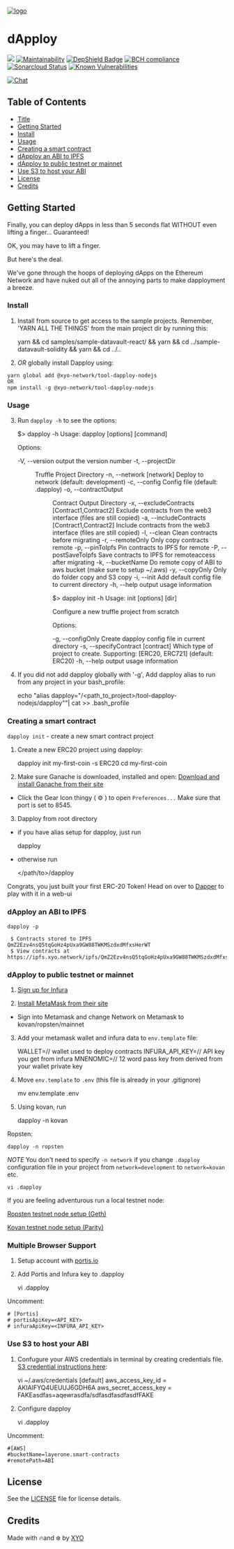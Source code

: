 [logo]: https://cdn.xy.company/img/brand/XYO_full_colored.png

[![logo]](https://xyo.network)

# dApploy

![](https://github.com/XYOracleNetwork/sdk-ble-swift/workflows/CI/badge.svg) [![Maintainability](https://api.codeclimate.com/v1/badges/f3dd4f4d35e1bd9eeabc/maintainability)](https://codeclimate.com/github/XYOracleNetwork/tool-dapploy-nodejs/maintainability) [![DepShield Badge](https://depshield.sonatype.org/badges/XYOracleNetwork/tool-dapploy-nodejs/depshield.svg)](https://depshield.github.io) [![BCH compliance](https://bettercodehub.com/edge/badge/XYOracleNetwork/tool-dapploy-nodejs?branch=master)](https://bettercodehub.com/results/XYOracleNetwork/tool-dapploy-nodejs) [![Sonarcloud Status](https://sonarcloud.io/api/project_badges/measure?project=XYOracleNetwork_sdk-core-nodejs&metric=alert_status)](https://sonarcloud.io/dashboard?id=XYOracleNetwork_sdk-core-nodejs) [![Known Vulnerabilities](https://snyk.io/test/github/XYOracleNetwork/tool-dapploy-nodejs/badge.svg)](https://snyk.io/test/github/XYOracleNetwork/tool-dapploy-nodejs)

[![Chat](https://img.shields.io/gitter/room/XYOracleNetwork/Stardust.svg)](https://gitter.im/XYOracleNetwork/Dev)

## Table of Contents

-   [Title](#dapploy)
-   [Getting Started](#getting-started)
-   [Install](#install)
-   [Usage](#usage)
-   [Creating a smart contract](#creating-a-smart-contract)
-   [dApploy an ABI to IPFS](#dapploy-an-abi-to-ipfs)
-   [dApploy to public testnet or mainnet](#dapploy-to-public-testnet-or-mainnet)
-   [Use S3 to host your ABI](#use-s3-to-host-your-abi)
-   [License](#license)
-   [Credits](#credits)

## Getting Started

Finally, you can deploy dApps in less than 5 seconds flat WITHOUT even lifting a finger... Guaranteed!

OK, you may have to lift a finger.

But here's the deal.

We've gone through the hoops of deploying dApps on the Ethereum Network and have nuked out all of the annoying parts to make dapployment a breeze.

### Install

1.  Install from source to get access to the sample projects. Remember, 'YARN ALL THE THINGS' from the main project dir by running this:


    yarn && cd samples/sample-datavault-react/ && yarn && cd ../sample-datavault-solidity && yarn && cd ../..

2.  _OR_ globally install Dapploy using:
```
yarn global add @xyo-network/tool-dapploy-nodejs
OR
npm install -g @xyo-network/tool-dapploy-nodejs
```

### Usage

3.  Run `dapploy -h` to see the options:


     $> dapploy -h
    Usage: dapploy [options] [command]

    Options:

      -V, --version                                 output the version number
      -t, --projectDir <dir>                        Truffle Project Directory
      -n, --network [network]                       Deploy to network (default: development)
      -c, --config <config>                         Config file (default: .dapploy)
      -o, --contractOutput <dir>                    Contract Output Directory
      -x, --excludeContracts [Contract1,Contract2]  Exclude contracts from the web3 interface (files are still copied)
      -a, --includeContracts [Contract1,Contract2]  Include contracts from the web3 interface (files are still copied)
      -l, --clean                                   Clean contracts before migrating
      -r, --remoteOnly                              Only copy contracts remote
      -p, --pinToIpfs                               Pin contracts to IPFS for remote 
      -P, --postSaveToIpfs                          Save contracts to IPFS for remoteaccess after migrating
      -k, --bucketName                              Do remote copy of ABI to aws bucket (make sure to setup ~/.aws)
      -y, --copyOnly                                Only do folder copy and S3 copy
      -i, --init                                    Add default config file to current directory
      -h, --help                                    output usage information

      $> dapploy init -h
    Usage: init [options] [dir]

    Configure a new truffle project from scratch

    Options:

      -g, --configOnly                  Create dapploy config file in current directory
      -s, --specifyContract [contract]  Which type of project to create. Supporting: [ERC20, ERC721] (default: ERC20)
      -h, --help                        output usage information

4.  If you did not add dapploy globally with '-g', Add dapploy alias to run from any project in your bash_profile:


    echo "alias dapploy=\"/<path_to_project>/tool-dapploy-nodejs/dapploy\""| cat >> .bash_profile

### Creating a smart contract

`dapploy init` - create a new smart contract project

1.  Create a new ERC20 project using dapploy:


    dapploy init my-first-coin -s ERC20
    cd my-first-coin

2.  Make sure Ganache is downloaded, installed and open: [Download and install Ganache from their site](https://truffleframework.com/ganache)

-   Click the Gear Icon thingy ( ⚙️ ) to open `Preferences...`
    Make sure that port is set to 8545.

3.  Dapploy from root directory

-   if you have alias setup for dapploy, just run


      dapploy

-   otherwise run


      </path/to>/dapploy

Congrats, you just built your first ERC-20 Token! Head on over to [Dapper](https://github.com/XYOracleNetwork/tool-dapper-react) to play with it in a web-ui

### dApploy an ABI to IPFS

    dapploy -p

     $ Contracts stored to IPFS QmZ2Ezv4nsQ5tqGoHz4pUxa9GW88TWKMSzdxdMfxsHerWT
     $ View contracts at https://ipfs.xyo.network/ipfs/QmZ2Ezv4nsQ5tqGoHz4pUxa9GW88TWKMSzdxdMfxsHerWT

### dApploy to public testnet or mainnet

1.  [Sign up for Infura](https://infura.io/)

2.  [Install MetaMask from their site](https://metamask.io/)

-   Sign into Metamask and change Network on Metamask to kovan/ropsten/mainnet

3.  Add your metamask wallet and infura data to `env.template` file:


    WALLET=// wallet used to deploy contracts
    INFURA_API_KEY=// API key you get from infura
    MNENOMIC=// 12 word pass key from derived from your wallet private key

4.  Move `env.template` to `.env` (this file is already in your .gitignore)


    mv env.template .env

5.  Using kovan, run


    dapploy -n kovan

Ropsten:

    dapploy -n ropsten

_NOTE_ You don't need to specify `-n network` if you change `.dapploy` configuration file in your project from `network=development` to `network=kovan` etc.

    vi .dapploy

If you are feeling adventurous run a local testnet node:

[Ropsten testnet node setup (Geth)](https://github.com/XYOracleNetwork/tool-dapploy-nodejs/wiki/Local-Ropsten-Config)

[Kovan testnet node setup (Parity)](https://github.com/XYOracleNetwork/tool-dapploy-nodejs/wiki/Kovan-setup-(Parity))

### Multiple Browser Support

1.  Setup account with [portis.io](https://portis.io)

2.  Add Portis and Infura key to .dapploy


    vi .dapploy

Uncomment:

    # [Portis]
    # portisApiKey=<API_KEY>
    # infuraApiKey=<INFURA_API_KEY>

### Use S3 to host your ABI

1.  Confugure your AWS credentials in terminal by creating credentials file. [S3 credential instructions here](https://docs.aws.amazon.com/sdk-for-java/v1/developer-guide/setup-credentials.html):


      vi ~/.aws/credentials
      [default]
      aws_access_key_id = AKIAIFYQ4UEUUJ6GDH6A
      aws_secret_access_key = FAKEasdfas=aqewrasdfa/sdfasdfasdfasdfFAKE

2.  Configure dapploy


    vi .dapploy

Uncomment:

    #[AWS]
    #bucketName=layerone.smart-contracts
    #remotePath=ABI

## License

See the [LICENSE](LICENSE) file for license details.

## Credits

Made with 🔥and ❄️ by [XYO](https://www.xyo.network)

